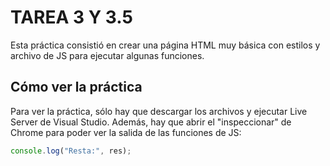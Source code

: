 # TAREA 3 Y 3.5

Esta práctica consistió en crear una página HTML muy básica con estilos y archivo de JS para ejecutar algunas funciones.

## Cómo ver la práctica

Para ver la práctica, sólo hay que descargar los archivos y ejecutar Live Server de Visual Studio. Además, hay que abrir el "inspeccionar" de Chrome para poder ver la salida de las funciones de JS:

```javascript
console.log("Resta:", res);
